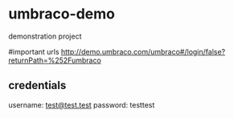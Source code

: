 # umbraco-demo
demonstration project

#important urls
http://demo.umbraco.com/umbraco#/login/false?returnPath=%252Fumbraco

## credentials
username: test@test.test
password: testtest
